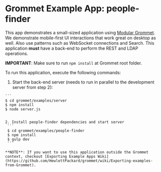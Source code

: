 # Grommet Example App: people-finder

This app demonstrates a small-sized application using [Modular Grommet](http://grommet.io/docs/documentation/modular-grommet).
We demonstrate mobile-first UI interactions that work great on desktop as well.  Also use patterns such as WebSocket connections and Search. This application **must** have a back-end to perform the REST and LDAP operations.

**IMPORTANT**: Make sure to run `npm install` at Grommet root folder.

To run this application, execute the following commands:

  1. Start the back-end server (needs to run in parallel to the development server from step 2):

    ```
    $ cd grommet/examples/server
    $ npm install
    $ node server.js
   ``` 

  2. Install people-finder dependencies and start server
    ```
    $ cd grommet/examples/people-finder
    $ npm install
    $ gulp dev
    ```

  **NOTE**: If you want to use this application outside the Grommet context, checkout [Exporting Example Apps Wiki](https://github.com/HewlettPackard/grommet/wiki/Exporting-examples-from-Grommet).
